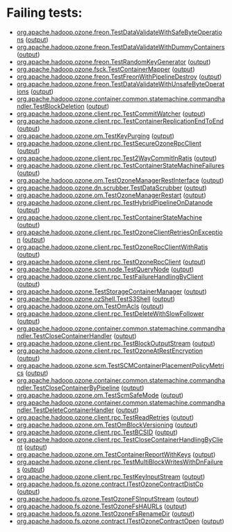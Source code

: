 # Failing tests: 

 * [org.apache.hadoop.ozone.freon.TestDataValidateWithSafeByteOperations](/tmp/log/pr/pr-hdds-2162-v2v4x/integration/workdir/hadoop-ozone/tools/org.apache.hadoop.ozone.freon.TestDataValidateWithSafeByteOperations.txt) ([output](/tmp/log/pr/pr-hdds-2162-v2v4x/integration/workdir/hadoop-ozone/tools/org.apache.hadoop.ozone.freon.TestDataValidateWithSafeByteOperations-output.txt/))
 * [org.apache.hadoop.ozone.freon.TestDataValidateWithDummyContainers](/tmp/log/pr/pr-hdds-2162-v2v4x/integration/workdir/hadoop-ozone/tools/org.apache.hadoop.ozone.freon.TestDataValidateWithDummyContainers.txt) ([output](/tmp/log/pr/pr-hdds-2162-v2v4x/integration/workdir/hadoop-ozone/tools/org.apache.hadoop.ozone.freon.TestDataValidateWithDummyContainers-output.txt/))
 * [org.apache.hadoop.ozone.freon.TestRandomKeyGenerator](/tmp/log/pr/pr-hdds-2162-v2v4x/integration/workdir/hadoop-ozone/tools/org.apache.hadoop.ozone.freon.TestRandomKeyGenerator.txt) ([output](/tmp/log/pr/pr-hdds-2162-v2v4x/integration/workdir/hadoop-ozone/tools/org.apache.hadoop.ozone.freon.TestRandomKeyGenerator-output.txt/))
 * [org.apache.hadoop.ozone.fsck.TestContainerMapper](/tmp/log/pr/pr-hdds-2162-v2v4x/integration/workdir/hadoop-ozone/tools/org.apache.hadoop.ozone.fsck.TestContainerMapper.txt) ([output](/tmp/log/pr/pr-hdds-2162-v2v4x/integration/workdir/hadoop-ozone/tools/org.apache.hadoop.ozone.fsck.TestContainerMapper-output.txt/))
 * [org.apache.hadoop.ozone.freon.TestFreonWithPipelineDestroy](/tmp/log/pr/pr-hdds-2162-v2v4x/integration/workdir/hadoop-ozone/tools/org.apache.hadoop.ozone.freon.TestFreonWithPipelineDestroy.txt) ([output](/tmp/log/pr/pr-hdds-2162-v2v4x/integration/workdir/hadoop-ozone/tools/org.apache.hadoop.ozone.freon.TestFreonWithPipelineDestroy-output.txt/))
 * [org.apache.hadoop.ozone.freon.TestDataValidateWithUnsafeByteOperations](/tmp/log/pr/pr-hdds-2162-v2v4x/integration/workdir/hadoop-ozone/tools/org.apache.hadoop.ozone.freon.TestDataValidateWithUnsafeByteOperations.txt) ([output](/tmp/log/pr/pr-hdds-2162-v2v4x/integration/workdir/hadoop-ozone/tools/org.apache.hadoop.ozone.freon.TestDataValidateWithUnsafeByteOperations-output.txt/))
 * [org.apache.hadoop.ozone.container.common.statemachine.commandhandler.TestBlockDeletion](/tmp/log/pr/pr-hdds-2162-v2v4x/integration/workdir/hadoop-ozone/integration-test/org.apache.hadoop.ozone.container.common.statemachine.commandhandler.TestBlockDeletion.txt) ([output](/tmp/log/pr/pr-hdds-2162-v2v4x/integration/workdir/hadoop-ozone/integration-test/org.apache.hadoop.ozone.container.common.statemachine.commandhandler.TestBlockDeletion-output.txt/))
 * [org.apache.hadoop.ozone.client.rpc.TestCommitWatcher](/tmp/log/pr/pr-hdds-2162-v2v4x/integration/workdir/hadoop-ozone/integration-test/org.apache.hadoop.ozone.client.rpc.TestCommitWatcher.txt) ([output](/tmp/log/pr/pr-hdds-2162-v2v4x/integration/workdir/hadoop-ozone/integration-test/org.apache.hadoop.ozone.client.rpc.TestCommitWatcher-output.txt/))
 * [org.apache.hadoop.ozone.client.rpc.TestContainerReplicationEndToEnd](/tmp/log/pr/pr-hdds-2162-v2v4x/integration/workdir/hadoop-ozone/integration-test/org.apache.hadoop.ozone.client.rpc.TestContainerReplicationEndToEnd.txt) ([output](/tmp/log/pr/pr-hdds-2162-v2v4x/integration/workdir/hadoop-ozone/integration-test/org.apache.hadoop.ozone.client.rpc.TestContainerReplicationEndToEnd-output.txt/))
 * [org.apache.hadoop.ozone.om.TestKeyPurging](/tmp/log/pr/pr-hdds-2162-v2v4x/integration/workdir/hadoop-ozone/integration-test/org.apache.hadoop.ozone.om.TestKeyPurging.txt) ([output](/tmp/log/pr/pr-hdds-2162-v2v4x/integration/workdir/hadoop-ozone/integration-test/org.apache.hadoop.ozone.om.TestKeyPurging-output.txt/))
 * [org.apache.hadoop.ozone.client.rpc.TestSecureOzoneRpcClient](/tmp/log/pr/pr-hdds-2162-v2v4x/integration/workdir/hadoop-ozone/integration-test/org.apache.hadoop.ozone.client.rpc.TestSecureOzoneRpcClient.txt) ([output](/tmp/log/pr/pr-hdds-2162-v2v4x/integration/workdir/hadoop-ozone/integration-test/org.apache.hadoop.ozone.client.rpc.TestSecureOzoneRpcClient-output.txt/))
 * [org.apache.hadoop.ozone.client.rpc.Test2WayCommitInRatis](/tmp/log/pr/pr-hdds-2162-v2v4x/integration/workdir/hadoop-ozone/integration-test/org.apache.hadoop.ozone.client.rpc.Test2WayCommitInRatis.txt) ([output](/tmp/log/pr/pr-hdds-2162-v2v4x/integration/workdir/hadoop-ozone/integration-test/org.apache.hadoop.ozone.client.rpc.Test2WayCommitInRatis-output.txt/))
 * [org.apache.hadoop.ozone.client.rpc.TestContainerStateMachineFailures](/tmp/log/pr/pr-hdds-2162-v2v4x/integration/workdir/hadoop-ozone/integration-test/org.apache.hadoop.ozone.client.rpc.TestContainerStateMachineFailures.txt) ([output](/tmp/log/pr/pr-hdds-2162-v2v4x/integration/workdir/hadoop-ozone/integration-test/org.apache.hadoop.ozone.client.rpc.TestContainerStateMachineFailures-output.txt/))
 * [org.apache.hadoop.ozone.om.TestOzoneManagerRestInterface](/tmp/log/pr/pr-hdds-2162-v2v4x/integration/workdir/hadoop-ozone/integration-test/org.apache.hadoop.ozone.om.TestOzoneManagerRestInterface.txt) ([output](/tmp/log/pr/pr-hdds-2162-v2v4x/integration/workdir/hadoop-ozone/integration-test/org.apache.hadoop.ozone.om.TestOzoneManagerRestInterface-output.txt/))
 * [org.apache.hadoop.ozone.dn.scrubber.TestDataScrubber](/tmp/log/pr/pr-hdds-2162-v2v4x/integration/workdir/hadoop-ozone/integration-test/org.apache.hadoop.ozone.dn.scrubber.TestDataScrubber.txt) ([output](/tmp/log/pr/pr-hdds-2162-v2v4x/integration/workdir/hadoop-ozone/integration-test/org.apache.hadoop.ozone.dn.scrubber.TestDataScrubber-output.txt/))
 * [org.apache.hadoop.ozone.om.TestOzoneManagerRestart](/tmp/log/pr/pr-hdds-2162-v2v4x/integration/workdir/hadoop-ozone/integration-test/org.apache.hadoop.ozone.om.TestOzoneManagerRestart.txt) ([output](/tmp/log/pr/pr-hdds-2162-v2v4x/integration/workdir/hadoop-ozone/integration-test/org.apache.hadoop.ozone.om.TestOzoneManagerRestart-output.txt/))
 * [org.apache.hadoop.ozone.client.rpc.TestHybridPipelineOnDatanode](/tmp/log/pr/pr-hdds-2162-v2v4x/integration/workdir/hadoop-ozone/integration-test/org.apache.hadoop.ozone.client.rpc.TestHybridPipelineOnDatanode.txt) ([output](/tmp/log/pr/pr-hdds-2162-v2v4x/integration/workdir/hadoop-ozone/integration-test/org.apache.hadoop.ozone.client.rpc.TestHybridPipelineOnDatanode-output.txt/))
 * [org.apache.hadoop.ozone.client.rpc.TestContainerStateMachine](/tmp/log/pr/pr-hdds-2162-v2v4x/integration/workdir/hadoop-ozone/integration-test/org.apache.hadoop.ozone.client.rpc.TestContainerStateMachine.txt) ([output](/tmp/log/pr/pr-hdds-2162-v2v4x/integration/workdir/hadoop-ozone/integration-test/org.apache.hadoop.ozone.client.rpc.TestContainerStateMachine-output.txt/))
 * [org.apache.hadoop.ozone.client.rpc.TestOzoneClientRetriesOnException](/tmp/log/pr/pr-hdds-2162-v2v4x/integration/workdir/hadoop-ozone/integration-test/org.apache.hadoop.ozone.client.rpc.TestOzoneClientRetriesOnException.txt) ([output](/tmp/log/pr/pr-hdds-2162-v2v4x/integration/workdir/hadoop-ozone/integration-test/org.apache.hadoop.ozone.client.rpc.TestOzoneClientRetriesOnException-output.txt/))
 * [org.apache.hadoop.ozone.client.rpc.TestOzoneRpcClientWithRatis](/tmp/log/pr/pr-hdds-2162-v2v4x/integration/workdir/hadoop-ozone/integration-test/org.apache.hadoop.ozone.client.rpc.TestOzoneRpcClientWithRatis.txt) ([output](/tmp/log/pr/pr-hdds-2162-v2v4x/integration/workdir/hadoop-ozone/integration-test/org.apache.hadoop.ozone.client.rpc.TestOzoneRpcClientWithRatis-output.txt/))
 * [org.apache.hadoop.ozone.client.rpc.TestOzoneRpcClient](/tmp/log/pr/pr-hdds-2162-v2v4x/integration/workdir/hadoop-ozone/integration-test/org.apache.hadoop.ozone.client.rpc.TestOzoneRpcClient.txt) ([output](/tmp/log/pr/pr-hdds-2162-v2v4x/integration/workdir/hadoop-ozone/integration-test/org.apache.hadoop.ozone.client.rpc.TestOzoneRpcClient-output.txt/))
 * [org.apache.hadoop.ozone.scm.node.TestQueryNode](/tmp/log/pr/pr-hdds-2162-v2v4x/integration/workdir/hadoop-ozone/integration-test/org.apache.hadoop.ozone.scm.node.TestQueryNode.txt) ([output](/tmp/log/pr/pr-hdds-2162-v2v4x/integration/workdir/hadoop-ozone/integration-test/org.apache.hadoop.ozone.scm.node.TestQueryNode-output.txt/))
 * [org.apache.hadoop.ozone.client.rpc.TestFailureHandlingByClient](/tmp/log/pr/pr-hdds-2162-v2v4x/integration/workdir/hadoop-ozone/integration-test/org.apache.hadoop.ozone.client.rpc.TestFailureHandlingByClient.txt) ([output](/tmp/log/pr/pr-hdds-2162-v2v4x/integration/workdir/hadoop-ozone/integration-test/org.apache.hadoop.ozone.client.rpc.TestFailureHandlingByClient-output.txt/))
 * [org.apache.hadoop.ozone.TestStorageContainerManager](/tmp/log/pr/pr-hdds-2162-v2v4x/integration/workdir/hadoop-ozone/integration-test/org.apache.hadoop.ozone.TestStorageContainerManager.txt) ([output](/tmp/log/pr/pr-hdds-2162-v2v4x/integration/workdir/hadoop-ozone/integration-test/org.apache.hadoop.ozone.TestStorageContainerManager-output.txt/))
 * [org.apache.hadoop.ozone.ozShell.TestS3Shell](/tmp/log/pr/pr-hdds-2162-v2v4x/integration/workdir/hadoop-ozone/integration-test/org.apache.hadoop.ozone.ozShell.TestS3Shell.txt) ([output](/tmp/log/pr/pr-hdds-2162-v2v4x/integration/workdir/hadoop-ozone/integration-test/org.apache.hadoop.ozone.ozShell.TestS3Shell-output.txt/))
 * [org.apache.hadoop.ozone.om.TestOmAcls](/tmp/log/pr/pr-hdds-2162-v2v4x/integration/workdir/hadoop-ozone/integration-test/org.apache.hadoop.ozone.om.TestOmAcls.txt) ([output](/tmp/log/pr/pr-hdds-2162-v2v4x/integration/workdir/hadoop-ozone/integration-test/org.apache.hadoop.ozone.om.TestOmAcls-output.txt/))
 * [org.apache.hadoop.ozone.client.rpc.TestDeleteWithSlowFollower](/tmp/log/pr/pr-hdds-2162-v2v4x/integration/workdir/hadoop-ozone/integration-test/org.apache.hadoop.ozone.client.rpc.TestDeleteWithSlowFollower.txt) ([output](/tmp/log/pr/pr-hdds-2162-v2v4x/integration/workdir/hadoop-ozone/integration-test/org.apache.hadoop.ozone.client.rpc.TestDeleteWithSlowFollower-output.txt/))
 * [org.apache.hadoop.ozone.container.common.statemachine.commandhandler.TestCloseContainerHandler](/tmp/log/pr/pr-hdds-2162-v2v4x/integration/workdir/hadoop-ozone/integration-test/org.apache.hadoop.ozone.container.common.statemachine.commandhandler.TestCloseContainerHandler.txt) ([output](/tmp/log/pr/pr-hdds-2162-v2v4x/integration/workdir/hadoop-ozone/integration-test/org.apache.hadoop.ozone.container.common.statemachine.commandhandler.TestCloseContainerHandler-output.txt/))
 * [org.apache.hadoop.ozone.client.rpc.TestBlockOutputStream](/tmp/log/pr/pr-hdds-2162-v2v4x/integration/workdir/hadoop-ozone/integration-test/org.apache.hadoop.ozone.client.rpc.TestBlockOutputStream.txt) ([output](/tmp/log/pr/pr-hdds-2162-v2v4x/integration/workdir/hadoop-ozone/integration-test/org.apache.hadoop.ozone.client.rpc.TestBlockOutputStream-output.txt/))
 * [org.apache.hadoop.ozone.client.rpc.TestOzoneAtRestEncryption](/tmp/log/pr/pr-hdds-2162-v2v4x/integration/workdir/hadoop-ozone/integration-test/org.apache.hadoop.ozone.client.rpc.TestOzoneAtRestEncryption.txt) ([output](/tmp/log/pr/pr-hdds-2162-v2v4x/integration/workdir/hadoop-ozone/integration-test/org.apache.hadoop.ozone.client.rpc.TestOzoneAtRestEncryption-output.txt/))
 * [org.apache.hadoop.ozone.scm.TestSCMContainerPlacementPolicyMetrics](/tmp/log/pr/pr-hdds-2162-v2v4x/integration/workdir/hadoop-ozone/integration-test/org.apache.hadoop.ozone.scm.TestSCMContainerPlacementPolicyMetrics.txt) ([output](/tmp/log/pr/pr-hdds-2162-v2v4x/integration/workdir/hadoop-ozone/integration-test/org.apache.hadoop.ozone.scm.TestSCMContainerPlacementPolicyMetrics-output.txt/))
 * [org.apache.hadoop.ozone.container.common.statemachine.commandhandler.TestCloseContainerByPipeline](/tmp/log/pr/pr-hdds-2162-v2v4x/integration/workdir/hadoop-ozone/integration-test/org.apache.hadoop.ozone.container.common.statemachine.commandhandler.TestCloseContainerByPipeline.txt) ([output](/tmp/log/pr/pr-hdds-2162-v2v4x/integration/workdir/hadoop-ozone/integration-test/org.apache.hadoop.ozone.container.common.statemachine.commandhandler.TestCloseContainerByPipeline-output.txt/))
 * [org.apache.hadoop.ozone.om.TestScmSafeMode](/tmp/log/pr/pr-hdds-2162-v2v4x/integration/workdir/hadoop-ozone/integration-test/org.apache.hadoop.ozone.om.TestScmSafeMode.txt) ([output](/tmp/log/pr/pr-hdds-2162-v2v4x/integration/workdir/hadoop-ozone/integration-test/org.apache.hadoop.ozone.om.TestScmSafeMode-output.txt/))
 * [org.apache.hadoop.ozone.container.common.statemachine.commandhandler.TestDeleteContainerHandler](/tmp/log/pr/pr-hdds-2162-v2v4x/integration/workdir/hadoop-ozone/integration-test/org.apache.hadoop.ozone.container.common.statemachine.commandhandler.TestDeleteContainerHandler.txt) ([output](/tmp/log/pr/pr-hdds-2162-v2v4x/integration/workdir/hadoop-ozone/integration-test/org.apache.hadoop.ozone.container.common.statemachine.commandhandler.TestDeleteContainerHandler-output.txt/))
 * [org.apache.hadoop.ozone.client.rpc.TestReadRetries](/tmp/log/pr/pr-hdds-2162-v2v4x/integration/workdir/hadoop-ozone/integration-test/org.apache.hadoop.ozone.client.rpc.TestReadRetries.txt) ([output](/tmp/log/pr/pr-hdds-2162-v2v4x/integration/workdir/hadoop-ozone/integration-test/org.apache.hadoop.ozone.client.rpc.TestReadRetries-output.txt/))
 * [org.apache.hadoop.ozone.om.TestOmBlockVersioning](/tmp/log/pr/pr-hdds-2162-v2v4x/integration/workdir/hadoop-ozone/integration-test/org.apache.hadoop.ozone.om.TestOmBlockVersioning.txt) ([output](/tmp/log/pr/pr-hdds-2162-v2v4x/integration/workdir/hadoop-ozone/integration-test/org.apache.hadoop.ozone.om.TestOmBlockVersioning-output.txt/))
 * [org.apache.hadoop.ozone.client.rpc.TestBCSID](/tmp/log/pr/pr-hdds-2162-v2v4x/integration/workdir/hadoop-ozone/integration-test/org.apache.hadoop.ozone.client.rpc.TestBCSID.txt) ([output](/tmp/log/pr/pr-hdds-2162-v2v4x/integration/workdir/hadoop-ozone/integration-test/org.apache.hadoop.ozone.client.rpc.TestBCSID-output.txt/))
 * [org.apache.hadoop.ozone.client.rpc.TestCloseContainerHandlingByClient](/tmp/log/pr/pr-hdds-2162-v2v4x/integration/workdir/hadoop-ozone/integration-test/org.apache.hadoop.ozone.client.rpc.TestCloseContainerHandlingByClient.txt) ([output](/tmp/log/pr/pr-hdds-2162-v2v4x/integration/workdir/hadoop-ozone/integration-test/org.apache.hadoop.ozone.client.rpc.TestCloseContainerHandlingByClient-output.txt/))
 * [org.apache.hadoop.ozone.om.TestContainerReportWithKeys](/tmp/log/pr/pr-hdds-2162-v2v4x/integration/workdir/hadoop-ozone/integration-test/org.apache.hadoop.ozone.om.TestContainerReportWithKeys.txt) ([output](/tmp/log/pr/pr-hdds-2162-v2v4x/integration/workdir/hadoop-ozone/integration-test/org.apache.hadoop.ozone.om.TestContainerReportWithKeys-output.txt/))
 * [org.apache.hadoop.ozone.client.rpc.TestMultiBlockWritesWithDnFailures](/tmp/log/pr/pr-hdds-2162-v2v4x/integration/workdir/hadoop-ozone/integration-test/org.apache.hadoop.ozone.client.rpc.TestMultiBlockWritesWithDnFailures.txt) ([output](/tmp/log/pr/pr-hdds-2162-v2v4x/integration/workdir/hadoop-ozone/integration-test/org.apache.hadoop.ozone.client.rpc.TestMultiBlockWritesWithDnFailures-output.txt/))
 * [org.apache.hadoop.ozone.client.rpc.TestKeyInputStream](/tmp/log/pr/pr-hdds-2162-v2v4x/integration/workdir/hadoop-ozone/integration-test/org.apache.hadoop.ozone.client.rpc.TestKeyInputStream.txt) ([output](/tmp/log/pr/pr-hdds-2162-v2v4x/integration/workdir/hadoop-ozone/integration-test/org.apache.hadoop.ozone.client.rpc.TestKeyInputStream-output.txt/))
 * [org.apache.hadoop.fs.ozone.contract.ITestOzoneContractDistCp](/tmp/log/pr/pr-hdds-2162-v2v4x/integration/workdir/hadoop-ozone/ozonefs/org.apache.hadoop.fs.ozone.contract.ITestOzoneContractDistCp.txt) ([output](/tmp/log/pr/pr-hdds-2162-v2v4x/integration/workdir/hadoop-ozone/ozonefs/org.apache.hadoop.fs.ozone.contract.ITestOzoneContractDistCp-output.txt/))
 * [org.apache.hadoop.fs.ozone.TestOzoneFSInputStream](/tmp/log/pr/pr-hdds-2162-v2v4x/integration/workdir/hadoop-ozone/ozonefs/org.apache.hadoop.fs.ozone.TestOzoneFSInputStream.txt) ([output](/tmp/log/pr/pr-hdds-2162-v2v4x/integration/workdir/hadoop-ozone/ozonefs/org.apache.hadoop.fs.ozone.TestOzoneFSInputStream-output.txt/))
 * [org.apache.hadoop.fs.ozone.TestOzoneFsHAURLs](/tmp/log/pr/pr-hdds-2162-v2v4x/integration/workdir/hadoop-ozone/ozonefs/org.apache.hadoop.fs.ozone.TestOzoneFsHAURLs.txt) ([output](/tmp/log/pr/pr-hdds-2162-v2v4x/integration/workdir/hadoop-ozone/ozonefs/org.apache.hadoop.fs.ozone.TestOzoneFsHAURLs-output.txt/))
 * [org.apache.hadoop.fs.ozone.TestOzoneFsRenameDir](/tmp/log/pr/pr-hdds-2162-v2v4x/integration/workdir/hadoop-ozone/ozonefs/org.apache.hadoop.fs.ozone.TestOzoneFsRenameDir.txt) ([output](/tmp/log/pr/pr-hdds-2162-v2v4x/integration/workdir/hadoop-ozone/ozonefs/org.apache.hadoop.fs.ozone.TestOzoneFsRenameDir-output.txt/))
 * [org.apache.hadoop.fs.ozone.contract.ITestOzoneContractOpen](/tmp/log/pr/pr-hdds-2162-v2v4x/integration/workdir/hadoop-ozone/ozonefs/org.apache.hadoop.fs.ozone.contract.ITestOzoneContractOpen.txt) ([output](/tmp/log/pr/pr-hdds-2162-v2v4x/integration/workdir/hadoop-ozone/ozonefs/org.apache.hadoop.fs.ozone.contract.ITestOzoneContractOpen-output.txt/))
